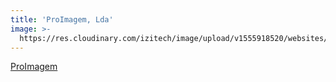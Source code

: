 ```yaml
---
title: 'ProImagem, Lda'
image: >-
  https://res.cloudinary.com/izitech/image/upload/v1555918520/websites/Proimagem.png
---
```


[ProImagem](https://proimagem.co.mz/)